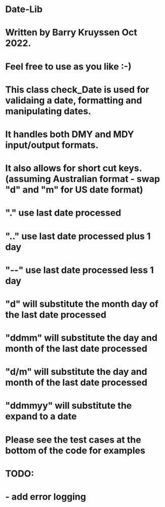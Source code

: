 # Date-Lib
# Written by Barry Kruyssen Oct 2022.
# Feel free to use as you like :-)
# This class check_Date is used for validaing a date, formatting and manipulating dates.
# It handles both DMY and MDY input/output formats.
#
# It also allows for short cut keys. (assuming Australian format - swap "d" and "m" for US date format)
#       "." use last date processed
#       ".." use last date processed plus 1 day
#       "--" use last date processed less 1 day
#       "d" will substitute the month day of the last date processed
#       "ddmm" will substitute the day and month of the last date processed
#       "d/m" will substitute the day and month of the last date processed
#       "ddmmyy" will substitute the expand to a date
#
# Please see the test cases at the bottom of the code for examples
#
# TODO:
#   - add error logging
